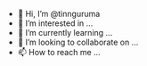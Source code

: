 - 👋 Hi, I’m @tinnguruma
- 👀 I’m interested in ...
- 🌱 I’m currently learning ...
- 💞️ I’m looking to collaborate on ...
- 📫 How to reach me ...

<!---
tinnguruma/tinnguruma is a ✨ special ✨ repository because its `README.md` (this file) appears on your GitHub profile.
You can click the Preview link to take a look at your changes.
--->
